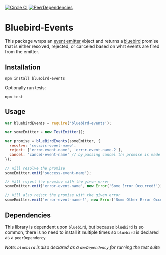 [![Circle CI](https://img.shields.io/circleci/project/L7labs/sinon-bluebird.svg)](https://circleci.com/gh/L7labs/bluebird-events)
[![PeerDependencies](https://img.shields.io/david/peer/L7Labs/sinon-bluebird.svg)](https://github.com/L7labs/sinon-bluebird/blob/master/package.json)

Bluebird-Events
===

This package wraps an [event emitter](https://nodejs.org/api/events.html#events_class_events_eventemitter) object and returns a [bluebird](https://github.com/petkaantonov/bluebird) promise that is either resolved, rejected, or canceled based on what events are fired from the emitter.

Installation
---
`npm install bluebird-events`

Optionally run tests:

`npm test`

Usage
---

```js
var bluebirdEvents = require('bluebird-events');

var someEmitter = new TestEmitter();

var promise = blueBirdEvents(someEmitter, {
  resolve: 'success-event-name',
  reject: ['error-event-name', 'error-event-name-2'],
  cancel: 'cancel-event-name' // by passing cancel the promise is made cancelable
});

// Will resolve the promise
someEmitter.emit('success-event-name');

// Will reject the promise with the given error
someEmitter.emit('error-event-name', new Error('Some Error Occurred!'));

// Will also reject the promise with the given error
someEmitter.emit('error-event-name-2', new Error('Some Other Error Occurred!'));
```

Dependencies
---
This library is dependent upon `bluebird`, but because `bluebird` is so common, there is no need to install it multiple times so `bluebird` is declared as a `peerDependency`

*Note: `bluebird` is also declared as a `devDependency` for running the test suite*
